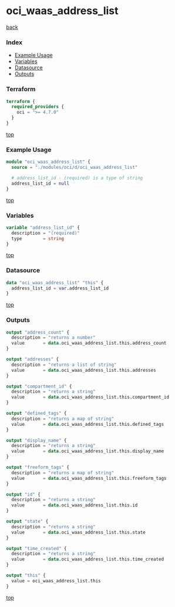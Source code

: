 # oci_waas_address_list

[back](../oci.md)

### Index

- [Example Usage](#example-usage)
- [Variables](#variables)
- [Datasource](#datasource)
- [Outputs](#outputs)

### Terraform

```terraform
terraform {
  required_providers {
    oci = ">= 4.7.0"
  }
}
```

[top](#index)

### Example Usage

```terraform
module "oci_waas_address_list" {
  source = "./modules/oci/d/oci_waas_address_list"

  # address_list_id - (required) is a type of string
  address_list_id = null
}
```

[top](#index)

### Variables

```terraform
variable "address_list_id" {
  description = "(required)"
  type        = string
}
```

[top](#index)

### Datasource

```terraform
data "oci_waas_address_list" "this" {
  address_list_id = var.address_list_id
}
```

[top](#index)

### Outputs

```terraform
output "address_count" {
  description = "returns a number"
  value       = data.oci_waas_address_list.this.address_count
}

output "addresses" {
  description = "returns a list of string"
  value       = data.oci_waas_address_list.this.addresses
}

output "compartment_id" {
  description = "returns a string"
  value       = data.oci_waas_address_list.this.compartment_id
}

output "defined_tags" {
  description = "returns a map of string"
  value       = data.oci_waas_address_list.this.defined_tags
}

output "display_name" {
  description = "returns a string"
  value       = data.oci_waas_address_list.this.display_name
}

output "freeform_tags" {
  description = "returns a map of string"
  value       = data.oci_waas_address_list.this.freeform_tags
}

output "id" {
  description = "returns a string"
  value       = data.oci_waas_address_list.this.id
}

output "state" {
  description = "returns a string"
  value       = data.oci_waas_address_list.this.state
}

output "time_created" {
  description = "returns a string"
  value       = data.oci_waas_address_list.this.time_created
}

output "this" {
  value = oci_waas_address_list.this
}
```

[top](#index)